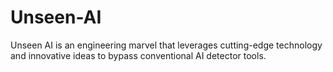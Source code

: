 # Unseen-AI
Unseen AI is an engineering marvel that leverages cutting-edge technology and innovative ideas to bypass conventional AI detector tools.
